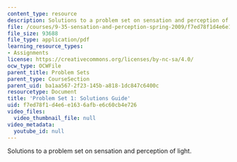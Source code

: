 ```yaml
---
content_type: resource
description: Solutions to a problem set on sensation and perception of light.
file: /courses/9-35-sensation-and-perception-spring-2009/f7ed78f1d4e6e1636afbe6c60cb4e726_MIT9_35s09_sol_pset01.pdf
file_size: 93688
file_type: application/pdf
learning_resource_types:
- Assignments
license: https://creativecommons.org/licenses/by-nc-sa/4.0/
ocw_type: OCWFile
parent_title: Problem Sets
parent_type: CourseSection
parent_uid: ba1aa567-2f23-145b-a818-1dc847c6400c
resourcetype: Document
title: 'Problem Set 1: Solutions Guide'
uid: f7ed78f1-d4e6-e163-6afb-e6c60cb4e726
video_files:
  video_thumbnail_file: null
video_metadata:
  youtube_id: null
---
```

Solutions to a problem set on sensation and perception of light.